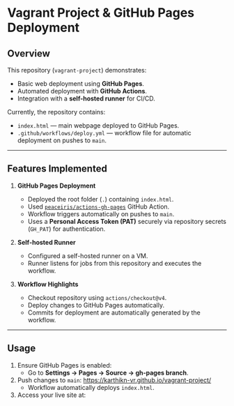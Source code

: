 # Vagrant Project & GitHub Pages Deployment

## Overview
This repository (`vagrant-project`) demonstrates:

- Basic web deployment using **GitHub Pages**.
- Automated deployment with **GitHub Actions**.
- Integration with a **self-hosted runner** for CI/CD.

Currently, the repository contains:

- `index.html` — main webpage deployed to GitHub Pages.
- `.github/workflows/deploy.yml` — workflow file for automatic deployment on pushes to `main`.

---

## Features Implemented

1. **GitHub Pages Deployment**
   - Deployed the root folder (`.`) containing `index.html`.
   - Used [`peaceiris/actions-gh-pages`](https://github.com/peaceiris/actions-gh-pages) GitHub Action.
   - Workflow triggers automatically on pushes to `main`.
   - Uses a **Personal Access Token (PAT)** securely via repository secrets (`GH_PAT`) for authentication.

2. **Self-hosted Runner**
   - Configured a self-hosted runner on a VM.
   - Runner listens for jobs from this repository and executes the workflow.

3. **Workflow Highlights**
   - Checkout repository using `actions/checkout@v4`.
   - Deploy changes to GitHub Pages automatically.
   - Commits for deployment are automatically generated by the workflow.

---

## Usage

1. Ensure GitHub Pages is enabled:
   - Go to **Settings → Pages → Source → gh-pages branch**.
2. Push changes to `main`: https://karthikn-vr.github.io/vagrant-project/
   - Workflow automatically deploys `index.html`.
3. Access your live site at:

